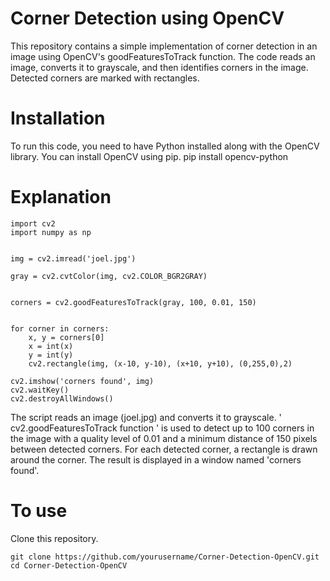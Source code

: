 # Corner Detection using OpenCV
This repository contains a simple implementation of corner detection in an image using OpenCV's goodFeaturesToTrack function. The code reads an image, converts it to grayscale, and then identifies corners in the image. Detected corners are marked with rectangles.

# Installation
To run this code, you need to have Python installed along with the OpenCV library. You can install OpenCV using pip.
  pip install opencv-python

# Explanation
  
    import cv2
    import numpy as np 


    img = cv2.imread('joel.jpg')

    gray = cv2.cvtColor(img, cv2.COLOR_BGR2GRAY)


    corners = cv2.goodFeaturesToTrack(gray, 100, 0.01, 150)


    for corner in corners:
        x, y = corners[0]
        x = int(x)
        y = int(y)
        cv2.rectangle(img, (x-10, y-10), (x+10, y+10), (0,255,0),2)

    cv2.imshow('corners found', img)
    cv2.waitKey()
    cv2.destroyAllWindows()
The script reads an image (joel.jpg) and converts it to grayscale.
' cv2.goodFeaturesToTrack function ' is used to detect up to 100 corners in the image with a quality level of 0.01 and a minimum distance of 150 pixels between detected corners.
For each detected corner, a rectangle is drawn around the corner. The result is displayed in a window named 'corners found'.

# To use
Clone this repository.

    git clone https://github.com/yourusername/Corner-Detection-OpenCV.git
    cd Corner-Detection-OpenCV
